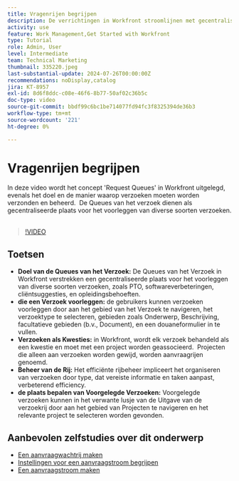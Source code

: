 ```yaml
---
title: Vragenrijen begrijpen
description: De verrichtingen in Workfront stroomlijnen met gecentraliseerde verzoekrijen voor inzendingen, efficiënt rijbeheer, en gemakkelijke toegang tot voorgelegde verzoeken om betere projectwerkschema's.
activity: use
feature: Work Management,Get Started with Workfront
type: Tutorial
role: Admin, User
level: Intermediate
team: Technical Marketing
thumbnail: 335220.jpeg
last-substantial-update: 2024-07-26T00:00:00Z
recommendations: noDisplay,catalog
jira: KT-8957
exl-id: 8d6f8ddc-c08e-46f6-8b77-50af02c36b5c
doc-type: video
source-git-commit: bbdf99c6bc1be714077fd94fc3f8325394de36b3
workflow-type: tm+mt
source-wordcount: '221'
ht-degree: 0%

---
```


# Vragenrijen begrijpen

In deze video wordt het concept &#39;Request Queues&#39; in Workfront uitgelegd, evenals het doel en de manier waarop verzoeken moeten worden verzonden en beheerd. &#x200B; De Queues van het verzoek dienen als gecentraliseerde plaats voor het voorleggen van diverse soorten verzoeken. &#x200B;

>[!VIDEO](https://video.tv.adobe.com/v/3447016/?quality=12&learn=on&enablevpops=1&captions=dut)

## Toetsen

* **Doel van de Queues van het Verzoek:** De Queues van het Verzoek in Workfront verstrekken een gecentraliseerde plaats voor het voorleggen van diverse soorten verzoeken, zoals PTO, softwareverbeteringen, cliëntsuggesties, en opleidingsbehoeften.
* **die een Verzoek voorleggen:** de gebruikers kunnen verzoeken voorleggen door aan het gebied van het Verzoek te navigeren, het verzoektype te selecteren, gebieden zoals Onderwerp, Beschrijving, facultatieve gebieden (b.v., Document), en een douaneformulier in te vullen. &#x200B;
* **Verzoeken als Kwesties:** in Workfront, wordt elk verzoek behandeld als een kwestie en moet met een project worden geassocieerd. &#x200B; Projecten die alleen aan verzoeken worden gewijd, worden aanvraagrijen genoemd. &#x200B;
* **Beheer van de Rij:** Het efficiënte rijbeheer impliceert het organiseren van verzoeken door type, dat vereiste informatie en taken aanpast, verbeterend efficiency. &#x200B;
* **de plaats bepalen van Voorgelegde Verzoeken:** Voorgelegde verzoeken kunnen in het verwante lusje van de Uitgave van de verzoekrij door aan het gebied van Projecten te navigeren en het relevante project te selecteren worden gevonden. &#x200B;


## Aanbevolen zelfstudies over dit onderwerp

* [Een aanvraagwachtrij maken](/help/manage-work/request-queues/create-a-request-queue.md)
* [Instellingen voor een aanvraagstroom begrijpen](/help/manage-work/request-queues/understand-settings-for-a-flow-request.md)
* [Een aanvraagstroom maken](/help/manage-work/request-queues/create-a-request-flow.md)

